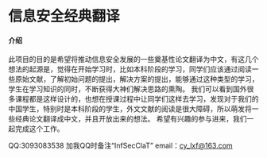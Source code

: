 # 信息安全经典翻译

#### 介绍
此项目的目的是希望将推动信息安全发展的一些奠基性论文翻译为中文，有这几个想法的起源是，觉得在开始学习时，比如本科阶段的学习，同学们应该通过阅读一些原始文献，了解初始问题的提出，解决方案的提出，能够通过这种类型的学习，学生在学习知识的同时，不断获得大神们解决思路的熏陶。
我们可以看到国外很多课程都是这样设计的，也想在授课过程中让同学们这样去学习，发现对于我们的中国学生，特别时是本科阶段的学生，外文文献的阅读是很大障碍，所以萌发将一些经典论文翻译成中文，并且开放出来的想法。
希望有兴趣的参与进来，我们一起完成这个工作。

QQ:3093083538 加我QQ时备注“InfSecClaT”
email：cy_lxf@163.com
